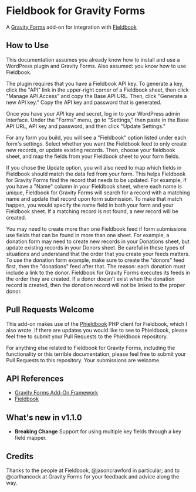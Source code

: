 # Fieldbook for Gravity Forms

A [Gravity Forms](http://www.gravityforms.com/) add-on for integration with [Fieldbook](http://fieldbook.com/)

## How to Use

This documentation assumes you already know how to install and use a WordPress plugin and Gravity Forms. Also assumed: you know how to use Fieldbook.

The plugin requires that you have a Fieldbook API key. To generate a key, click the "API" link in the upper-right corner of a Fieldbook sheet, then click "Manage API Access" and copy the Base API URL. Then, click "Generate a new API key." Copy the API key and password that is generated.

Once you have your API key and secret, log in to your WordPress admin interface. Under the "Forms" menu, go to "Settings," then paste in the Base API URL, API key and password, and then click "Update Settings."

For any form you build, you will see a "Fieldbook" option listed under each form's settings. Select whether you want the Fieldbook feed to only create new records, or update existing records. Then, choose your fieldbook sheet, and map the fields from your Fieldbook sheet to your form fields.

If you chose the Update option, you will also need to map which fields in Fieldbook should match the data fed from your form. This helps Fieldbook for Gravity Forms find the record that needs to be updated. For example, if you have a "Name" column in your Fieldbook sheet, where each name is unique, Fieldbook for Gravity Forms will search for a record with a matching name and update that record upon form submission. To make that match happen, you would specify the name field in both your form and your Fieldbook sheet. If a matching record is not found, a new record will be created.

You may need to create more than one Fieldbook feed if form submissions use fields that can be found in more than one sheet. For example, a donation form may need to create new records in your Donations sheet, but update existing records in your Donors sheet. Be careful in these types of situations and understand that the order that you create your feeds matters. To use the donation form example, make sure to create the "donors" feed first, then the "donations" feed after that. The reason: each donation must include a link to the donor. Fieldbook for Gravity Forms executes its feeds in the order they are created. If a donor doesn't exist when the donation record is created, then the donation record will not be linked to the proper donor.

## Pull Requests Welcome

This add-on makes use of the [Phieldbook](https://github.com/Joeventures/phieldbook) PHP client for Fieldbook, which I also wrote. If there are updates you would like to see to Phieldbook, please feel free to submit your Pull Requests to the Phieldbook repository.

For anything else related to Fieldbook for Gravity Forms, including the functionality or this terrible documentation, please feel free to submit your Pull Requests to this repository. Your submissions are welcome.

## API References

* [Gravity Forms Add-On Framework](https://www.gravityhelp.com/documentation/category/add-on-framework/)
* [Fieldbook](https://github.com/fieldbook/api-docs)

## What's new in v1.1.0

* **Breaking Change** Support for using multiple key fields through a key field mapper.

## Credits

Thanks to the people at Fieldbook, @jasoncrawford in particular; and to @carlhancock at Gravity Forms for your feedback and advice along the way.